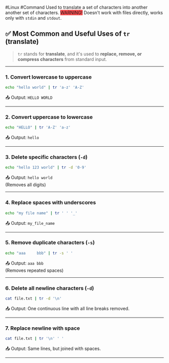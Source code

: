 #Linux #Command 
Used to translate a set of characters into another another set of characters.
<span style="background:#ff4d4f">WARNING!</span>  Doesn't work with files directly, works only with `stdin` and `stdout`.
## ✅ Most Common and Useful Uses of `tr` (translate)

> `tr` stands for **translate**, and it's used to **replace, remove, or compress characters** from standard input.

---

### 1. **Convert lowercase to uppercase**

```bash
echo "hello world" | tr 'a-z' 'A-Z'
```

📤 Output: `HELLO WORLD`

---

### 2. **Convert uppercase to lowercase**

```bash
echo "HELLO" | tr 'A-Z' 'a-z'
```

📤 Output: `hello`

---

### 3. **Delete specific characters (`-d`)**

```bash
echo "hello 123 world" | tr -d '0-9'
```

📤 Output: `hello world`  
(Removes all digits)

---

### 4. **Replace spaces with underscores**

```bash
echo "my file name" | tr ' ' '_'
```

📤 Output: `my_file_name`

---

### 5. **Remove duplicate characters (`-s`)**

```bash
echo "aaa     bbb" | tr -s ' '
```

📤 Output: `aaa bbb`  
(Removes repeated spaces)

---

### 6. **Delete all newline characters (`-d`)**

```bash
cat file.txt | tr -d '\n'
```

📤 Output: One continuous line with all line breaks removed.

---

### 7. **Replace newline with space**

```bash
cat file.txt | tr '\n' ' '
```

📤 Output: Same lines, but joined with spaces.

---

